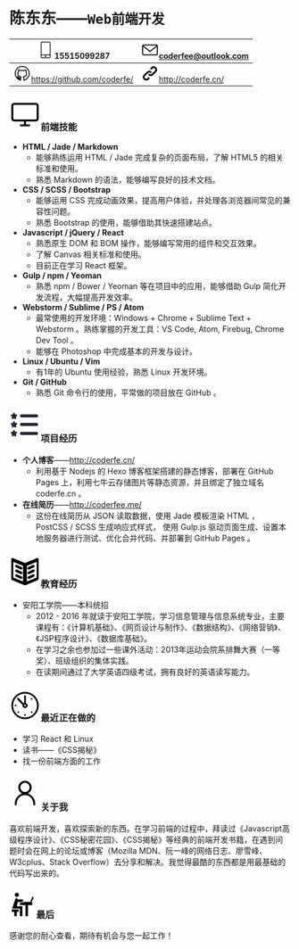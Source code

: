 # 陈东东——`Web前端开发`

| ![phone:](icons/phone.svg)15515099287    | ![email:](icons/mail.svg)coderfee@outlook.com |
| ---------------------------------------- | ---------------------------------------- |
| ![github:](icons/github.svg)https://github.com/coderfe/ | ![blog:](icons/link.svg)http://coderfe.cn/ |

### ![Skills](icons/skill.svg)前端技能

- **HTML / Jade / Markdown**
  - 能够熟练运用 HTML / Jade 完成复杂的页面布局，了解 HTML5 的相关标准和使用。
  - 熟悉 Markdown 的语法，能够编写良好的技术文档。
- **CSS / SCSS / Bootstrap**
  - 能够运用 CSS 完成动画效果，提高用户体验，并处理各浏览器间常见的兼容性问题。
  - 熟悉 Bootstrap 的使用，能够借助其快速搭建站点。
- **Javascript / jQuery / React**
  - 熟悉原生 DOM 和 BOM 操作，能够编写常用的组件和交互效果。
  - 了解 Canvas 相关标准和使用。
  - 目前正在学习 React 框架。
- **Gulp / npm / Yeoman**
  - 熟悉 npm / Bower / Yeoman 等在项目中的应用，能够借助 Gulp 简化开发流程，大幅提高开发效率。
- **Webstorm / Sublime / PS / Atom**
  - 最常使用的开发环境：Windows + Chrome + Sublime Text + Webstorm 。熟练掌握的开发工具：VS Code, Atom, Firebug, Chrome Dev Tool 。
  - 能够在 Photoshop 中完成基本的开发与设计。
- **Linux / Ubuntu / Vim**
  - 有1年的 Ubuntu 使用经验，熟悉 Linux 开发环境。
- **Git / GitHub**
  - 熟悉 Git 命令行的使用，平常做的项目放在 GitHub 。

### ![Projects](icons/project.svg)项目经历

- **个人博客**——http://coderfe.cn/
  - 利用基于 Nodejs 的 Hexo 博客框架搭建的静态博客，部署在 GitHub Pages 上，利用七牛云存储图片等静态资源，并且绑定了独立域名 coderfe.cn 。
- **在线简历**——http://coderfee.me/
  - 这份在线简历从 JSON 读取数据，使用 Jade 模板渲染 HTML ，PostCSS / SCSS 生成响应式样式， 使用 Gulp.js 驱动页面生成、设置本地服务器进行测试、优化合并代码、并部署到 GitHub Pages 。

### ![Education](icons/education.svg)教育经历

- 安阳工学院——本科统招
  - 2012 - 2016 年就读于安阳工学院，学习信息管理与信息系统专业，主要课程有：《计算机基础》、《网页设计与制作》、《数据结构》、《网络营销》、《JSP程序设计》、《数据库基础》。
  - 在学习之余也参加过一些课外活动：2013年运动会院系排舞大赛（一等奖）、班级组织的集体实践。
  - 在读期间通过了大学英语四级考试，拥有良好的英语读写能力。

### ![Recent](icons/recent.svg)最近正在做的

- 学习 React 和 Linux
- 读书——《CSS揭秘》
- 找一份前端方面的工作

### ![About Me](icons/me.svg)关于我

喜欢前端开发，喜欢探索新的东西。在学习前端的过程中，拜读过《Javascript高级程序设计》、《CSS秘密花园》、《CSS揭秘》等经典的前端开发书籍，在遇到问题时会在网上的论坛或博客（Mozilla MDN、阮一峰的网络日志、廖雪峰、W3cplus、Stack Overflow）去分享和解决。我觉得最酷的东西都是用最基础的代码写出来的。

### ![Last](icons/other.svg)最后

感谢您的耐心查看，期待有机会与您一起工作！